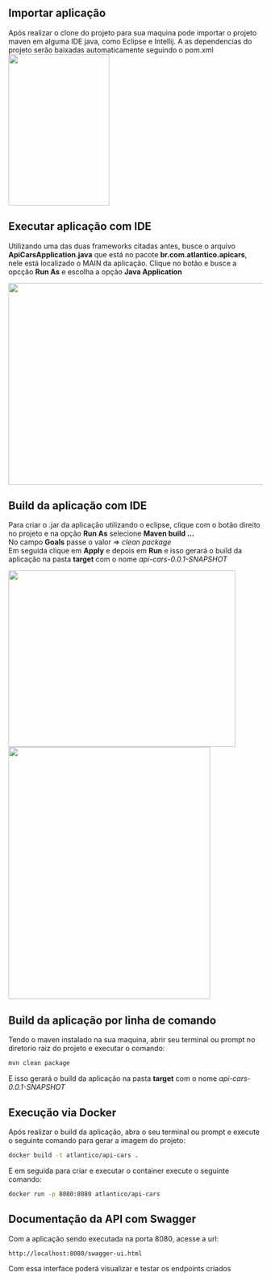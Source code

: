 ## Importar aplicação 
Após realizar o clone do projeto para sua maquina pode importar o projeto maven em alguma IDE java, como Eclipse e Intellij. 
A as dependencias do projeto serão baixadas automaticamente seguindo o pom.xml 
</br>
<img align="center" height="300" width="200" src=https://user-images.githubusercontent.com/54694573/173243038-db1a6daf-d1a8-489e-b3ec-63dbcf166a15.png> 

## Executar aplicação com IDE
Utilizando uma das duas frameworks citadas antes, busce o arquivo **ApiCarsApplication.java** que está no pacote 
**br.com.atlantico.apicars**, nele está localizado o MAIN da aplicação. Clique no botão e busce a opcção **Run As** e escolha
 a opção **Java Application**

<img align="center" height="400" width="600" src=https://user-images.githubusercontent.com/54694573/173243308-1f9275d9-6a0d-43d8-b9c0-7963f9009f17.png>

## Build da aplicação com IDE
Para criar o .jar da aplicação utilizando o eclipse, clique com o botão direito no projeto e na opção **Run As** selecione **Maven build ...** </br>
No campo **Goals** passe o valor => _clean package_ </br>
Em seguida clique em **Apply** e depois em **Run** e isso gerará o build da aplicação na pasta **target** com o nome _api-cars-0.0.1-SNAPSHOT_

<img align="center" height="350" width="450" src=https://user-images.githubusercontent.com/54694573/173243830-da8ec50f-9854-4bbb-b05f-f2b0781e28cf.png>
</br>
<img align="center" height="500" width="400" src=https://user-images.githubusercontent.com/54694573/173243841-daa05c5c-810e-4500-b1c7-442461607f06.png>

## Build da aplicação por linha de comando
Tendo o maven instalado na sua maquina, abrir seu terminal ou prompt no diretorio raiz do projeto e executar o comando:

```bash
mvn clean package
```
E isso gerará o build da aplicação na pasta **target** com o nome _api-cars-0.0.1-SNAPSHOT_

## Execução via Docker
Após realizar o build da aplicação, abra o seu terminal ou prompt e execute o seguinte comando para gerar a imagem do projeto:

```bash
docker build -t atlantico/api-cars .
```
E em seguida para criar e executar o container execute o seguinte comando:
```bash
docker run -p 8080:8080 atlantico/api-cars
```
## Documentação da API com Swagger
Com a aplicação sendo executada na porta 8080, acesse a url:
```
http://localhost:8080/swagger-ui.html
```
Com essa interface poderá visualizar e testar os endpoints criados

